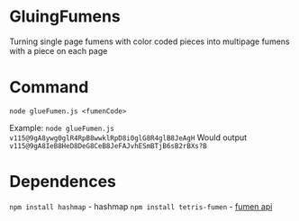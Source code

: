 # GluingFumens
Turning single page fumens with color coded pieces into multipage fumens with a piece on each page

# Command
```node glueFumen.js <fumenCode>```

Example:
```node glueFumen.js v115@9gA8ywg0glR4RpB8wwklRpD8i0glG8R4glB8JeAgH```
Would output
```v115@9gA8IeB8HeD8DeG8CeB8JeFAJvhESmBTjB6sB2rBXs?B```

# Dependences
```npm install hashmap``` - hashmap
```npm install tetris-fumen``` - [fumen api](https://github.com/knewjade/tetris-fumen) 